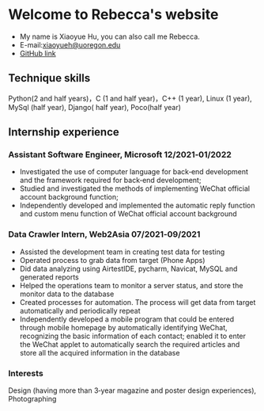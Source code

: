 # Welcome to Rebecca's website

 - My name is Xiaoyue Hu, you can also call me Rebecca.
 - E-mail:xiaoyueh@uoregon.edu
 - [GitHub link](https://github.com/Re-Hu?tab=repositories)

## Technique skills

Python(2 and half years)，C (1 and half year)，C++ (1 year), Linux (1 year), MySql (half year), Django( half year), Poco(half year)

## Internship experience

### Assistant Software Engineer, Microsoft    12/2021‐01/2022
 - Investigated the use of computer language for back‐end development and the framework required for
back‐end development;
 - Studied and investigated the methods of implementing WeChat official account background function;
 - Independently developed and implemented the automatic reply function and custom menu function of WeChat official account background

### Data Crawler Intern, Web2Asia 07/2021‐09/2021
 - Assisted the development team in creating test data for testing
 - Operated process to grab data from target (Phone Apps)
 - Did data analyzing using AirtestIDE, pycharm, Navicat, MySQL and generated reports
 - Helped the operations team to monitor a server status, and store the monitor data to the database
 - Created processes for automation. The process will get data from target automatically and periodically repeat
 - Independently developed a mobile program that could be entered through mobile homepage by automatically identifying WeChat, recognizing the basic information of each contact; enabled it to enter the WeChat applet to automatically search the required articles and store all the acquired information in the database

### Interests

Design (having more than 3‐year magazine and poster design experiences), Photographing
